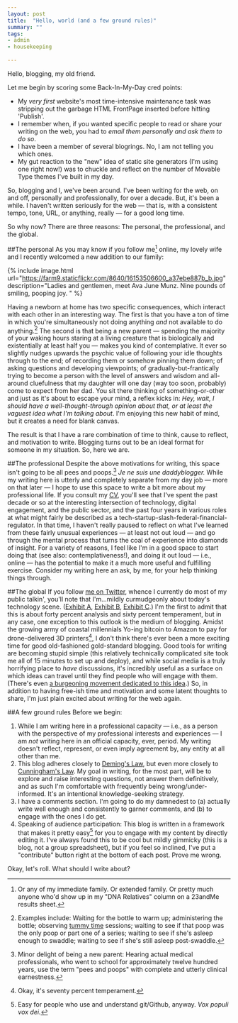 ```yaml
---
layout: post
title:  "Hello, world (and a few ground rules)"
summary: ""
tags:
- admin
- housekeeping
 
---
```


Hello, blogging, my old friend.

Let me begin by scoring some Back-In-My-Day cred points:

- My _very first_ website's most time-intensive maintenance task was stripping out the garbage HTML FrontPage inserted before hitting 'Publish'.
- I remember when, if you wanted specific people to read or share your writing on the web, you had to _email them personally and ask them to do so_.
- I have been a member of several blogrings. No, I am not telling you which ones.
- My gut reaction to the "new" idea of static site generators (I'm using one right now!) was to chuckle and reflect on the number of Movable Type themes I've built in my day.

So, blogging and I, we've been around. I've been writing for the web, on and off, personally and professionally, for over a decade. But, it's been a while. I haven't written seriously for the web &mdash; that is, with a consistent tempo, tone, URL, or anything, really &mdash; for a good long time.

So why now? There are three reasons: The personal, the professional, and the global.

##The personal
As you may know if you follow me[^familyfollows] online, my lovely wife and I recently welcomed a new addition to our family:

{% include image.html url="https://farm9.staticflickr.com/8640/16153506600_a37ebe887b_b.jpg" description="Ladies and gentlemen, meet Ava June Munz. Nine pounds of smiling, pooping joy. " %}

Having a newborn at home has two specific consequences, which interact with each other in an interesting way. The first is that you have a ton of time in which you're simultaneously not doing anything *and* not available to do anything.[^notime] The second is that being a new parent &mdash; spending the majority of your waking hours staring at a living creature that is biologically and existentially at least half you &mdash; makes you kind of contemplative. It ever so slightly nudges upwards the psychic value of following your idle thoughts through to the end; of recording them or somehow pinning them down; of asking questions and developing viewpoints; of gradually-but-frantically trying to become a person with the level of answers and wisdom and all-around cluefulness that my daughter will one day (way too soon, probably) come to expect from her dad. You sit there thinking of something-or-other and just as it's about to escape your mind, a reflex kicks in: *Hey, wait, I should have a well-thought-through opinion about that, or at least the vaguest idea what I'm talking about*. I'm enjoying this new habit of mind, but it creates a need for blank canvas.

The result is that I have a rare combination of time to think, cause to reflect, and motivation to write. Blogging turns out to be an ideal format for someone in my situation. So, here we are.

##The professional
Despite the above motivations for writing, this space isn't going to be all pees and poops.[^pees] *Je ne suis une daddyblogger.* While my writing here is utterly and completely separate from my day job &mdash; more on that later &mdash; I hope to use this space to write a bit more about my professional life. If you consult my [CV](/cv), you'll see that I've spent the past decade or so at the interesting intersection of technology, digital engagement, and the public sector, and the past four years in various roles at what might fairly be described as a tech-startup-slash-federal-financial-regulator. In that time, I haven't really paused to reflect on what I've learned from these fairly unusual experiences &mdash; at least not out loud &mdash; and go through the mental process that turns the coal of experience into diamonds of insight. For a variety of reasons, I feel like I'm in a good space to start doing that (see also: contemplativeness!), and doing it out loud &mdash; i.e., online &mdash; has the potential to make it a much more useful and fulfilling exercise. Consider my writing here an ask, by me, for your help thinking things through.

##The global
If you follow [me on Twitter](https://www.twitter.com/dan_munz), whence I currently do most of my public talkin', you'll note that I'm...mildly curmudgeonly about today's technology scene. ([Exhibit A](https://twitter.com/dan_munz/status/478232144251486208), [Exhibit B](https://twitter.com/dan_munz/status/509872668771115008), [Exhibit C](https://twitter.com/dan_munz/status/559180414804176896).) I'm the first to admit that this is about forty percent analysis and sixty percent temperament, but in any case, one exception to this outlook is the medium of blogging. Amidst the growing army of coastal millennials Yo-ing bitcoin to Amazon to pay for drone-delivered 3D printers[^seventy], I don't think there's ever been a more exciting time for good old-fashioned gold-standard blogging. Good tools for writing are becoming stupid simple (this relatively technically complicated site took me all of 15 minutes to set up and deploy), and while social media is a truly horrifying place to *have* discussions, it's incredibly useful as a surface on which ideas can travel until they find people who will engage with them. (There's even [a burgeoning movement dedicated to this idea](https://indiewebcamp.com/POSSE).) So, in addition to having free-ish time and motivation and some latent thoughts to share, I'm just plain excited about writing for the web again.

##A few ground rules
Before we begin:

1. While I am writing here in a professional capacity &mdash; i.e., as a person with the perspective of my professional interests and experiences &mdash; I am *not* writing here in an official capacity, ever, period. My writing doesn't reflect, represent, or even imply agreement by, any entity at all other than me.
2. This blog adheres closely to [Deming's Law](http://www.wallstreetandtech.com/compliance/in-god-we-trust-all-others-bring-data/a/d-id/1268616?), but even more closely to [Cunningham's Law](http://meta.wikimedia.org/wiki/Cunningham%27s_Law). My goal in writing, for the most part, will be to explore and raise interesting questions, not answer them definitively, and as such I'm comfortable with frequently being wrong/under-informed. It's an intentional knowledge-seeking strategy. 
2. I have a comments section. I'm going to do my damnedest to (a) actually write well enough and consistently to garner comments, and (b) to engage with the ones I do get.
3. Speaking of audience participation: This blog is written in a framework that makes it pretty easy[^githubeasy] for you to engage with my content by directly editing it. I've always found this to be cool but mildly gimmicky (this is a blog, not a group spreadsheet), but if you feel so inclined, I've put a "contribute" button right at the bottom of each post. Prove me wrong.

Okay, let's roll. What should I write about?

[^familyfollows]: Or any of my immediate family. Or extended family. Or pretty much anyone who'd show up in my "DNA Relatives" column on a 23andMe results sheet.
[^notime]: Examples include: Waiting for the bottle to warm up; administering the bottle; observing [tummy time](http://www.webmd.com/parenting/baby/sleep-naps-12/tummy-time) sessions; waiting to see if that poop was the only poop or part one of a series; waiting to see if she's asleep enough to swaddle; waiting to see if she's still asleep post-swaddle.
[^pees]:Minor delight of being a new parent: Hearing actual medical professionals, who went to school for approximately twelve hundred years, use the term "pees and poops" with complete and utterly clinical earnestness.
[^seventy]:Okay, it's seventy percent temperament.
[^githubeasy]: Easy for people who use and understand git/Github, anyway. *Vox populi vox dei.*